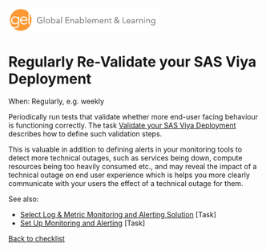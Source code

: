 ![Global Enablement & Learning](/img/gel_banner_logo_tech-partners.jpg)

# Regularly Re-Validate your SAS Viya Deployment

<!--
SortString: 0600
Description: Run a set of tests to validate that your SAS Viya deployment is functioning correctly
Tags: Regular,New,Done
Topic: SAS Administration
Essential: -
Authors: David Stern
Frequency: Weekly
-->
When: Regularly, e.g. weekly

Periodically run tests that validate whether more end-user facing behaviour is
functioning correctly. The task [Validate your SAS Viya Deployment](./validate_deployment.md)
describes how to define such validation steps.

This is valuable in addition to defining alerts in your monitoring tools to
detect more technical outages, such as services being down, compute resources
being too heavily consumed etc., and may reveal the impact of a technical outage
on end user experience which is helps you more clearly communicate with your
users the effect of a technical outage for them.

See also:

* [Select Log & Metric Monitoring and Alerting Solution](./select_monitoring_solution.md) [Task]
* [Set Up Monitoring and Alerting](./observability_monitoring_and_alerting.md) [Task]

[Back to checklist](../checklist.md)